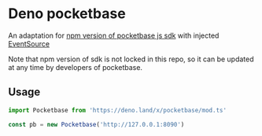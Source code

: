 # Deno pocketbase

An adaptation for [npm version of pocketbase js sdk](https://www.npmjs.com/package/pocketbase) with injected [EventSource](https://deno.land/x/eventsource)

Note that npm version of sdk is not locked in this repo, so it can be updated at any time by developers of pocketbase.

## Usage

```ts
import Pocketbase from 'https://deno.land/x/pocketbase/mod.ts'

const pb = new Pocketbase('http://127.0.0.1:8090')
```
